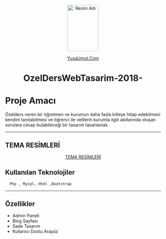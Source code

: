  <p align="center">
     <img src="https://github.com/Umut-jpg/MobileCurrencyApp/assets/77737561/fea3b1b3-5dd5-413b-9ca4-346d0b658057 " alt="Resim Adı" width="100" height="150">
</p>
<p align="center">
  <a href="https://www.yusaumut.com">YusaUmut.Com</a>
</p>

<h1 align="center">OzelDersWebTasarim-2018-</h1>


# Proje Amacı

Özelders veren bir öğretmen ve kurumun daha fazla kitleye hitap
edebilmesi kendini tanıtabilmesi ve öğrenci ile velilerin kurumla ilgili akıllarında oluşan sorulara
cevap bulabileceği bir tasarım tasarlamak.

***

## TEMA RESİMLERİ

<p align="center">
<a href="https://github.com/Umut-jpg/OzelDersWebTasarim-2018-/blob/main/Tema%20Resimleri.pdf" >TEMA RESİMLERİ </a>
</p>

## Kullanılan Teknolojiler

```bash
  Php , Mysql, Html ,Bootstrap
```
___
## Özellikler

- Admin Paneli
- Blog Sayfası
- Sade Tasarım
- Kullanıcı Dostu Arayüz
